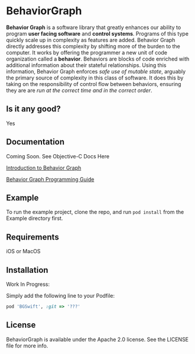 # BehaviorGraph

**Behavior Graph**  is a software library that greatly enhances our ability to program **user facing software** and **control systems**. Programs of this type quickly scale up in complexity as features are added. Behavior Graph directly addresses this complexity by shifting more of the burden to the computer. It works by offering the programmer a new unit of code organization called a **behavior**. Behaviors are blocks of code enriched with additional information about their stateful relationships. Using this information, Behavior Graph enforces _safe use of mutable state_, arguably the primary source of complexity in this class of software. It does this by taking on the responsibility of control flow between behaviors, ensuring they are are _run at the correct time and in the correct order_.

## Is it any good?

Yes

## Documentation

Coming Soon. See Objective-C Docs Here

[Introduction to Behavior Graph](/bgdocs/objc/intro.html)

[Behavior Graph Programming Guide](/bgdocs/objc/guide.html)

## Example

To run the example project, clone the repo, and run `pod install` from the Example directory first.

## Requirements

iOS or MacOS

## Installation

Work In Progress:

Simply add the following line to your Podfile:

```ruby
pod 'BGSwift', :git => '???'
```

## License

BehaviorGraph is available under the Apache 2.0 license. See the LICENSE file for more info.
